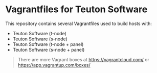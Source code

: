 # Vagrantfiles for Teuton Software

This repository contains several Vagrantfiles used to build hosts with:
* Teuton Software (t-node)
* Teuton Software (s-node)
* Teuton Software (t-node + panel)
* Teuton Software (s-node + panel)

> There are more Vagrant boxes at https://vagrantcloud.com/ or https://app.vagrantup.com/boxes/
